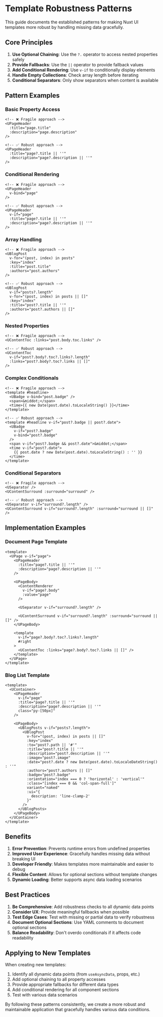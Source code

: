 # Template Robustness Patterns

This guide documents the established patterns for making Nuxt UI templates more robust by handling missing data gracefully.

## Core Principles

1. **Use Optional Chaining**: Use the `?.` operator to access nested properties safely
2. **Provide Fallbacks**: Use the `||` operator to provide fallback values
3. **Add Conditional Rendering**: Use `v-if` to conditionally display elements
4. **Handle Empty Collections**: Check array length before iterating
5. **Conditional Separators**: Only show separators when content is available

## Pattern Examples

### Basic Property Access

```vue
<!-- ❌ Fragile approach -->
<UPageHeader
  :title="page.title"
  :description="page.description"
/>

<!-- ✅ Robust approach -->
<UPageHeader
  :title="page?.title || ''"
  :description="page?.description || ''"
/>
```

### Conditional Rendering

```vue
<!-- ❌ Fragile approach -->
<UPageHeader
  v-bind="page"
/>

<!-- ✅ Robust approach -->
<UPageHeader
  v-if="page"
  :title="page?.title || ''"
  :description="page?.description || ''"
/>
```

### Array Handling

```vue
<!-- ❌ Fragile approach -->
<UBlogPost
  v-for="(post, index) in posts"
  :key="index"
  :title="post.title"
  :authors="post.authors"
/>

<!-- ✅ Robust approach -->
<UBlogPost
  v-if="posts?.length"
  v-for="(post, index) in posts || []"
  :key="index"
  :title="post?.title || ''"
  :authors="post?.authors || []"
/>
```

### Nested Properties

```vue
<!-- ❌ Fragile approach -->
<UContentToc :links="post.body.toc.links" />

<!-- ✅ Robust approach -->
<UContentToc 
  v-if="post?.body?.toc?.links?.length"
  :links="post?.body?.toc?.links || []"
/>
```

### Complex Conditionals

```vue
<!-- ❌ Fragile approach -->
<template #headline>
  <UBadge v-bind="post.badge" />
  <span>&middot;</span>
  <time>{{ new Date(post.date).toLocaleString() }}</time>
</template>

<!-- ✅ Robust approach -->
<template #headline v-if="post?.badge || post?.date">
  <UBadge
    v-if="post?.badge"
    v-bind="post?.badge"
  />
  <span v-if="post?.badge && post?.date">&middot;</span>
  <time v-if="post?.date">
    {{ post.date ? new Date(post.date).toLocaleString() : '' }}
  </time>
</template>
```

### Conditional Separators

```vue
<!-- ❌ Fragile approach -->
<USeparator />
<UContentSurround :surround="surround" />

<!-- ✅ Robust approach -->
<USeparator v-if="surround?.length" />
<UContentSurround v-if="surround?.length" :surround="surround || []" />
```

## Implementation Examples

### Document Page Template

```vue
<template>
  <UPage v-if="page">
    <UPageHeader
      :title="page?.title || ''"
      :description="page?.description || ''"
    />

    <UPageBody>
      <ContentRenderer
        v-if="page?.body"
        :value="page"
      />

      <USeparator v-if="surround?.length" />

      <UContentSurround v-if="surround?.length" :surround="surround || []" />
    </UPageBody>

    <template
      v-if="page?.body?.toc?.links?.length"
      #right
    >
      <UContentToc :links="page?.body?.toc?.links || []" />
    </template>
  </UPage>
</template>
```

### Blog List Template

```vue
<template>
  <UContainer>
    <UPageHeader
      v-if="page"
      :title="page?.title || ''"
      :description="page?.description || ''"
      class="py-[50px]"
    />

    <UPageBody>
      <UBlogPosts v-if="posts?.length">
        <UBlogPost
          v-for="(post, index) in posts || []"
          :key="index"
          :to="post?.path || '#'"
          :title="post?.title || ''"
          :description="post?.description || ''"
          :image="post?.image"
          :date="post?.date ? new Date(post.date).toLocaleDateString() : ''"
          :authors="post?.authors || []"
          :badge="post?.badge"
          :orientation="index === 0 ? 'horizontal' : 'vertical'"
          :class="[index === 0 && 'col-span-full']"
          variant="naked"
          :ui="{
            description: 'line-clamp-2'
          }"
        />
      </UBlogPosts>
    </UPageBody>
  </UContainer>
</template>
```

## Benefits

1. **Error Prevention**: Prevents runtime errors from undefined properties
2. **Improved User Experience**: Gracefully handles missing data without breaking UI
3. **Developer Friendly**: Makes templates more maintainable and easier to debug
4. **Flexible Content**: Allows for optional sections without template changes
5. **Dynamic Loading**: Better supports async data loading scenarios

## Best Practices

1. **Be Comprehensive**: Add robustness checks to all dynamic data points
2. **Consider UX**: Provide meaningful fallbacks when possible
3. **Test Edge Cases**: Test with missing or partial data to verify robustness
4. **Document Optional Sections**: Use YAML comments to document optional sections
5. **Balance Readability**: Don't overdo conditionals if it affects code readability

## Applying to New Templates

When creating new templates:

1. Identify all dynamic data points (from `useAsyncData`, props, etc.)
2. Add optional chaining to all property accesses
3. Provide appropriate fallbacks for different data types
4. Add conditional rendering for all component sections
5. Test with various data scenarios

By following these patterns consistently, we create a more robust and maintainable application that gracefully handles various data conditions.